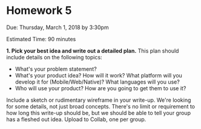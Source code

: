 # Homework 5

Due: Thursday, March 1, 2018 by 3:30pm

Estimated Time: 90 minutes

**1. Pick your best idea and write out a detailed plan.** This plan should include details on the following topics:

* What's your problem statement?
* What's your product idea? How will it work? What platform will you develop it for (Mobile/Web/Native)? What languages will you use?
* Who will use your product? How are you going to get them to use it?

Include a sketch or rudimentary wireframe in your write-up. We're looking for some details, not just broad concepts. There's no limit or requirement to how long this write-up should be, but we should be able to tell your group has a fleshed out idea. Upload to Collab, one per group.